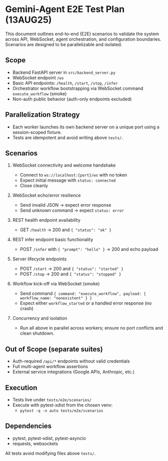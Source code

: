 # Gemini-Agent E2E Test Plan (13AUG25)

This document outlines end-to-end (E2E) scenarios to validate the system across API, WebSocket, agent orchestration, and configuration boundaries. Scenarios are designed to be parallelizable and isolated.

## Scope

- Backend FastAPI server in `src/backend_server.py`
- WebSocket endpoint `/ws`
- Basic API endpoints: `/health`, `/start`, `/stop`, `/infer`
- Orchestrator workflow bootstrapping via WebSocket command `execute_workflow` (smoke)
- Non-auth public behavior (auth-only endpoints excluded)

## Parallelization Strategy

- Each worker launches its own backend server on a unique port using a session-scoped fixture.
- Tests are idempotent and avoid writing above `tests/`.

## Scenarios

1. WebSocket connectivity and welcome handshake
   - Connect to `ws://localhost:{port}/ws` with no token
   - Expect initial message with `status: connected`
   - Close cleanly

2. WebSocket echo/error resilience
   - Send invalid JSON -> expect error response
   - Send unknown command -> expect `status: error`

3. REST health endpoint availability
   - GET `/health` -> 200 and `{ "status": "ok" }`

4. REST infer endpoint basic functionality
   - POST `/infer` with `{ "prompt": "hello" }` -> 200 and echo payload

5. Server lifecycle endpoints
   - POST `/start` -> 200 and `{ "status": "started" }`
   - POST `/stop` -> 200 and `{ "status": "stopped" }`

6. Workflow kick-off via WebSocket (smoke)
   - Send command `{ command: "execute_workflow", payload: { workflow_name: "nonexistent" } }`
   - Expect either `workflow_started` or a handled error response (no crash)

7. Concurrency and isolation
   - Run all above in parallel across workers; ensure no port conflicts and clean shutdown.

## Out of Scope (separate suites)

- Auth-required `/api/*` endpoints without valid credentials
- Full multi-agent workflow assertions
- External service integrations (Google APIs, Anthropic, etc.)

## Execution

- Tests live under `tests/e2e/scenarios/`
- Execute with pytest-xdist from the chosen venv:
  - `pytest -q -n auto tests/e2e/scenarios`

## Dependencies

- pytest, pytest-xdist, pytest-asyncio
- requests, websockets

All tests avoid modifying files above `tests/`.
